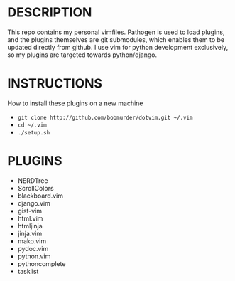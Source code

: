 # DESCRIPTION

This repo contains my personal vimfiles. Pathogen is used to load plugins, and 
the plugins themselves are git submodules, which enables them to be updated 
directly from github. I use vim for python development exclusively, so my
plugins are targeted towards python/django.

# INSTRUCTIONS

How to install these plugins on a new machine

* `git clone http://github.com/bobmurder/dotvim.git ~/.vim`
* `cd ~/.vim`
* `./setup.sh`

# PLUGINS

* NERDTree
* ScrollColors
* blackboard.vim
* django.vim
* gist-vim
* html.vim
* htmljinja
* jinja.vim
* mako.vim
* pydoc.vim
* python.vim
* pythoncomplete
* tasklist